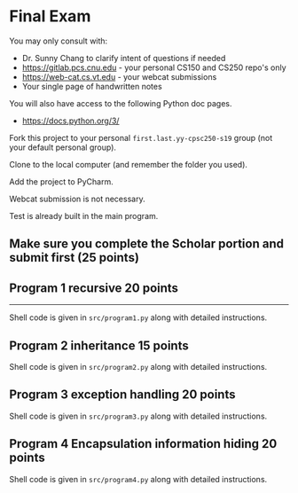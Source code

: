 # Final Exam

You may only consult with:
* Dr. Sunny Chang to clarify intent of questions if needed
* https://gitlab.pcs.cnu.edu   - your personal CS150 and CS250 repo's only
* https://web-cat.cs.vt.edu    - your webcat submissions
* Your single page of handwritten notes

You will also have access to the following Python doc pages.
* https://docs.python.org/3/

Fork this project to your personal `first.last.yy-cpsc250-s19` group (not your default personal group).

Clone to the local computer (and remember the folder you used).

Add the project to PyCharm.

Webcat submission is not necessary.

Test is already built in the main program.

## Make sure you complete the Scholar portion and submit first (25 points)

## Program 1 recursive 20 points
****

Shell code is given in `src/program1.py` along with detailed instructions.

## Program 2 inheritance 15 points

Shell code is given in `src/program2.py` along with detailed instructions.

## Program 3 exception handling 20 points

Shell code is given in `src/program3.py` along with detailed instructions.

## Program 4 Encapsulation information hiding 20 points

Shell code is given in `src/program4.py` along with detailed instructions.
